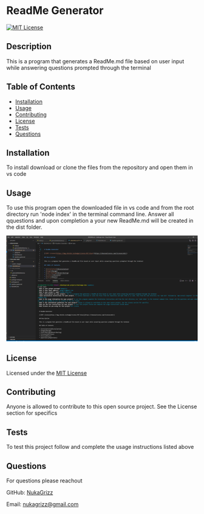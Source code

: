 
  
  # ReadMe Generator

  [![MIT License](https://img.shields.io/badge/License-MIT-blue)](https://choosealicense.com/licenses/mit/)
  
  ## Description 

  This is a program that generates a ReadMe.md file based on user input while answering questions prompted through the terminal
  
  ## Table of Contents
  
  * [Installation](#installation)
  * [Usage](#usage)
  * [Contributing](#Contributing)
  * [License](#license)
  * [Tests](#tests)
  * [Questions](#questions)
  
  ## Installation
  
  To install download or clone the files from the repository and open them in vs code
  
  ## Usage 
  
  To use this program open the downloaded file in vs code and from the root directory run 'node index' in the terminal command line. Answer all qquestions and upon completion a your new ReadMe.md will be created in the dist folder.
  
  ![alt text](./assets/images/screenshot.png)
  
  ## License
  
  Licensed under the [MIT License](https://choosealicense.com/licenses/mit/)
  
  ## Contributing
  
  Anyone is allowed to contribute to this open source project. See the License section for specifics
  
  ## Tests
  
  To test this project follow and complete the usage instructions listed above

  ## Questions

  For questions please reachout

  GitHub: [NukaGrizz](https://github.com/NukaGrizz)

  Email: nukagrizz@gmail.com
